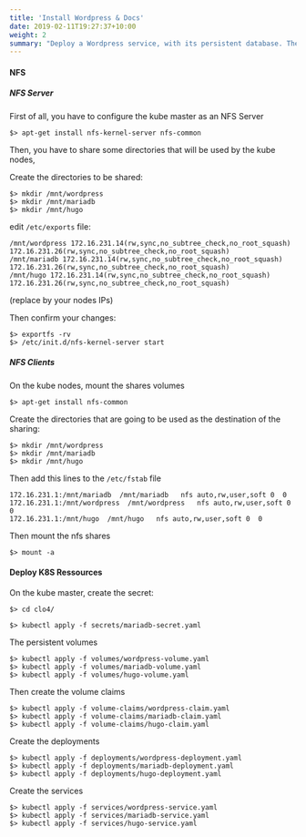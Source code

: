 ```yaml
---
title: 'Install Wordpress & Docs'
date: 2019-02-11T19:27:37+10:00
weight: 2
summary: "Deploy a Wordpress service, with its persistent database. The data will need to be retained after a restart of the Kubernetes service or node."
---
```


#### NFS

##### NFS Server

First of all, you have to configure the kube master as an NFS Server 
```
$> apt-get install nfs-kernel-server nfs-common
```
Then, you have to share some directories that will be used by the kube nodes, 

Create the directories to be shared:
```
$> mkdir /mnt/wordpress
$> mkdir /mnt/mariadb
$> mkdir /mnt/hugo
```

edit `/etc/exports` file:
```
/mnt/wordpress 172.16.231.14(rw,sync,no_subtree_check,no_root_squash) 172.16.231.26(rw,sync,no_subtree_check,no_root_squash)
/mnt/mariadb 172.16.231.14(rw,sync,no_subtree_check,no_root_squash) 172.16.231.26(rw,sync,no_subtree_check,no_root_squash)
/mnt/hugo 172.16.231.14(rw,sync,no_subtree_check,no_root_squash) 172.16.231.26(rw,sync,no_subtree_check,no_root_squash)
```
(replace by your nodes IPs)

Then confirm your changes:
```
$> exportfs -rv
$> /etc/init.d/nfs-kernel-server start
```

##### NFS Clients
On the kube nodes, mount the shares volumes
```
$> apt-get install nfs-common
```

Create the directories that are going to be used as the destination of the sharing:
```
$> mkdir /mnt/wordpress
$> mkdir /mnt/mariadb
$> mkdir /mnt/hugo
```

Then add this lines to the `/etc/fstab` file
```
172.16.231.1:/mnt/mariadb  /mnt/mariadb   nfs auto,rw,user,soft 0  0
172.16.231.1:/mnt/wordpress  /mnt/wordpress   nfs auto,rw,user,soft 0  0
172.16.231.1:/mnt/hugo  /mnt/hugo   nfs auto,rw,user,soft 0  0
```

Then mount the nfs shares
```
$> mount -a
```

#### Deploy K8S Ressources
On the kube master, create the secret:

```
$> cd clo4/
```

```
$> kubectl apply -f secrets/mariadb-secret.yaml
```

The persistent volumes
```
$> kubectl apply -f volumes/wordpress-volume.yaml
$> kubectl apply -f volumes/mariadb-volume.yaml
$> kubectl apply -f volumes/hugo-volume.yaml
```

Then create the volume claims
```
$> kubectl apply -f volume-claims/wordpress-claim.yaml
$> kubectl apply -f volume-claims/mariadb-claim.yaml
$> kubectl apply -f volume-claims/hugo-claim.yaml
```

Create the deployments
```
$> kubectl apply -f deployments/wordpress-deployment.yaml
$> kubectl apply -f deployments/mariadb-deployment.yaml
$> kubectl apply -f deployments/hugo-deployment.yaml
```
Create the services
```
$> kubectl apply -f services/wordpress-service.yaml
$> kubectl apply -f services/mariadb-service.yaml
$> kubectl apply -f services/hugo-service.yaml
```
